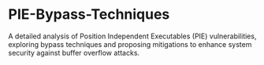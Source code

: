 # PIE-Bypass-Techniques
A detailed analysis of Position Independent Executables (PIE) vulnerabilities, exploring bypass techniques and proposing mitigations to enhance system security against buffer overflow attacks.
